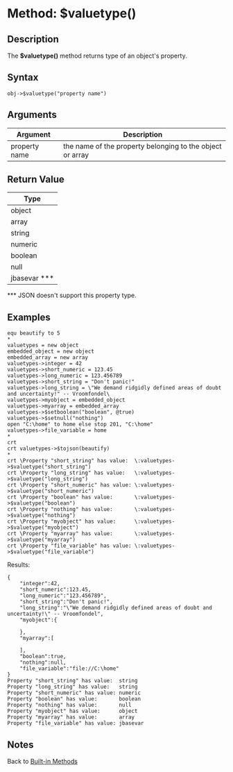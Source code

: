 # Method: $valuetype()

<PageHeader />  

## Description

The **$valuetype()** method returns type of an object's property.

## Syntax

```
obj->$valuetype("property name")
```

## Arguments

| Argument | Description |
| --- | --- |
| property name | the name of the property belonging to the object or array |

## Return Value

| Type |
| --- |
| object |
| array |
| string |
| numeric |
| boolean |
| null |
| jbasevar \*\*\* |

\*\*\* JSON doesn't support this property type.

## Examples

```
equ beautify to 5
*
valuetypes = new object
embedded_object = new object
embedded_array = new array
valuetypes->integer = 42
valuetypes->short_numeric = 123.45
valuetypes->long_numeric = 123.456789
valuetypes->short_string = "Don't panic!"
valuetypes->long_string = \"We demand ridgidly defined areas of doubt and uncertainty!" -- Vroomfondel\
valuetypes->myobject = embedded_object
valuetypes->myarray = embedded_array
valuetypes->$setboolean("boolean", @true)
valuetypes->$setnull("nothing")
open "C:\home" to home else stop 201, "C:\home"
valuetypes->file_variable = home
*
crt
crt valuetypes->$tojson(beautify)
*
crt \Property "short_string" has value:  \:valuetypes->$valuetype("short_string")
crt \Property "long_string" has value:   \:valuetypes->$valuetype("long_string")
crt \Property "short_numeric" has value: \:valuetypes->$valuetype("short_numeric")
crt \Property "boolean" has value:       \:valuetypes->$valuetype("boolean")
crt \Property "nothing" has value:       \:valuetypes->$valuetype("nothing")
crt \Property "myobject" has value:      \:valuetypes->$valuetype("myobject")
crt \Property "myarray" has value:       \:valuetypes->$valuetype("myarray")
crt \Property "file_variable" has value: \:valuetypes->$valuetype("file_variable")
```

Results:

```
{
    "integer":42,
    "short_numeric":123.45,
    "long_numeric":"123.456789",
    "short_string":"Don't panic!",
    "long_string":"\"We demand ridgidly defined areas of doubt and uncertainty!\" -- Vroomfondel",
    "myobject":{

    },
    "myarray":[

    ],
    "boolean":true,
    "nothing":null,
    "file_variable":"file://C:\home"
}
Property "short_string" has value:  string
Property "long_string" has value:   string
Property "short_numeric" has value: numeric
Property "boolean" has value:       boolean
Property "nothing" has value:       null
Property "myobject" has value:      object
Property "myarray" has value:       array
Property "file_variable" has value: jbasevar
```

## Notes

Back to [Built-in Methods](./../dynamic-objects-built-in-methods/README.md)  

<PageFooter />
